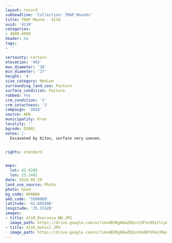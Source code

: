 ```yaml
---
layout: record
subheadline: 'Collection: TRAP Mounds'
title: TRAP Mound - 4110
uuid: '4110'
categories:
- 4000-4999
header: no
tags:
- ''

certainty: Certain
elevation: '492'
max_diameter: '30'
min_diameter: '27'
height: '4'
size_category: Medium
surrounding_land_use: Pasture
surface_condition: Pasture
robbed: Yes
crm_condition: '3'
crm_intactness: '2'
campaign: '2010'
source: AKB
municipality: Kran
locality: ''
bgcode: DS001
notes: |-
  Excavated by Kitov, surface very uneven.


rights: standard


maps:
  lat: 42.6285
  lon: 25.2442
date: 2018-05-29
land_use_source: Photo
photo: Good
bg_code: KRAN06
akb_code: '5500089'
latitude: '42.685586'
longitude: '25.37428'
images:
- title: 4110_Overveiw_NW.JPG
  image_path: https://drive.google.com/uc?id=0B3Rg88wZDQscS3FSc09iVlcyWEU
- title: 4110_Detail.JPG
  image_path: https://drive.google.com/uc?id=0B3Rg88wZDQscbUdQYVhkLVNaU28
---
```

